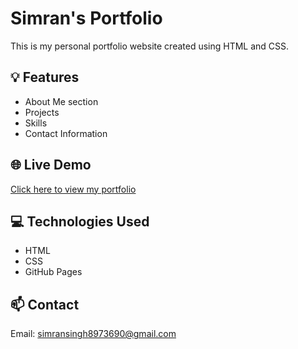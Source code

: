 # Simran's Portfolio

This is my personal portfolio website created using HTML and CSS.

## 💡 Features
- About Me section
- Projects
- Skills
- Contact Information

## 🌐 Live Demo
[Click here to view my portfolio](https://simranportfolio.github.io/portfolio/)

## 💻 Technologies Used
- HTML
- CSS
- GitHub Pages

## 📫 Contact
Email: simransingh8973690@gmail.com
